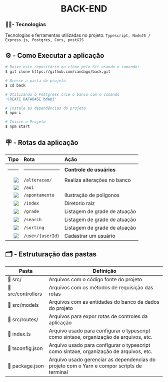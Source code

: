 <h1 align="center"> BACK-END  </h1>

###  🧑‍💻- Tecnologias

Tecnologias e ferramentas utilizadas no projeto: `Typescript, NodeJS / Express.js, Postgres, Cors, postGIS`

## ⚙️ - Como Executar a aplicação
```bash
# Baixe este repositório ou clone pelo Git usando o comando:
$ git clone https://github.com/candago/back.git

# Acesse a pasta do projeto
$ cd back

# Utilizando o Postgress crie o banco com o comando
'CREATE DATABASE bdapi'

# Instale as dependências do projeto
$ npm i

# Inicie o Projeto
$ npm start
```

## 🪧 - Rotas da aplicação
<div align="center">
  
|                                                                    Tipo | Rota                       | Ação                              |
| ----------------------------------------------------------------------: | :------------------------- | :-------------------------------- |
|                                                                    <hr> | <hr>                       | **Controle de usuários**          |
|   [![](https://img.shields.io/badge/GET-2E8B57?style=for-the-badge)]() | `/alteracao/`              | Realiza alterações no banco        |
|   [![](https://img.shields.io/badge/GET-2E8B57?style=for-the-badge)]() | `/aoi`                     |                              |
|   [![](https://img.shields.io/badge/POST-4682B4?style=for-the-badge)]() | `/apontamento`             | Ilustração de polígonos       |
|   [![](https://img.shields.io/badge/GET-2E8B57?style=for-the-badge)]() | `/index`                   | Diretorio raiz  |
|   [![](https://img.shields.io/badge/GET-2E8B57?style=for-the-badge)]() | `/grade`                   | Listagem de grade de atuação  |
|   [![](https://img.shields.io/badge/GET-2E8B57?style=for-the-badge)]() | `/search`                   | Listagem de grade de atuação  |
|   [![](https://img.shields.io/badge/GET-2E8B57?style=for-the-badge)]() | `/sorting`                   | Listagem de grade de atuação  |
| [![](https://img.shields.io/badge/DELETE-CD853F?style=for-the-badge)]() | `/user/{userId}`           | Cadastrar um usuário |



</div>

## 🗂️ - Estruturação das pastas

| Pasta                    | Definição                                                                                  |
| ------------------------ | ------------------------------------------------------------------------------------------ |
| 📁 src/                   | Arquivos com o código fonte do projeto                                                     |
| 📁 src/controllers        | Arquivos com os métodos de requisição das rotas                                            |
| 📁 src/models             | Arquivos com as entidades do banco de dados do projeto                                     |
| 📁 src/routes/            | Arquivos para expor rotas de controles da aplicação                                        |
| 📄 index.ts               | Arquivo usado para configurar o typescript como sintaxe, organização de arquivos, etc.     |
| 📄 tsconfig.json          | Arquivo usado para configurar o typescript como sintaxe, organização de arquivos, etc.     |
| 📄 package.json           | Arquivo usado gerenciar as dependencias do projeto com o Yarn e compor scripts de terminal |
